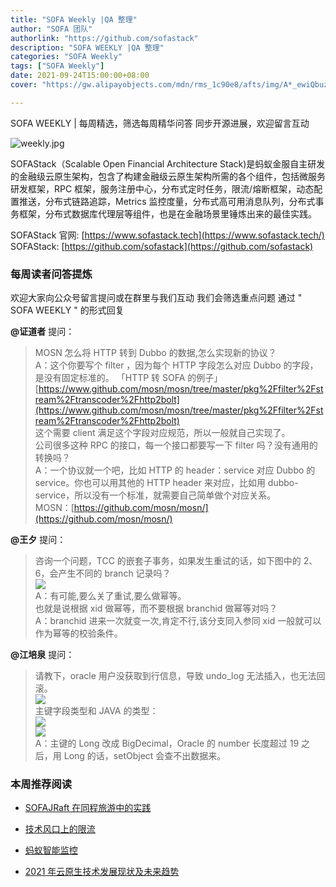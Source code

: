 ```yaml
---
title: "SOFA Weekly |QA 整理"
author: "SOFA 团队"
authorlink: "https://github.com/sofastack"
description: "SOFA WEEKLY |QA 整理"
categories: "SOFA Weekly"
tags: ["SOFA Weekly"]
date: 2021-09-24T15:00:00+08:00
cover: "https://gw.alipayobjects.com/mdn/rms_1c90e8/afts/img/A*_ewiQbuzeOQAAAAAAAAAAAAAARQnAQ"

---
```


SOFA WEEKLY | 每周精选，筛选每周精华问答
同步开源进展，欢迎留言互动

![weekly.jpg](https://gw.alipayobjects.com/mdn/rms_1c90e8/afts/img/A*_ewiQbuzeOQAAAAAAAAAAAAAARQnAQ)

SOFAStack（Scalable Open Financial Architecture Stack)是蚂蚁金服自主研发的金融级云原生架构，包含了构建金融级云原生架构所需的各个组件，包括微服务研发框架，RPC 框架，服务注册中心，分布式定时任务，限流/熔断框架，动态配置推送，分布式链路追踪，Metrics 监控度量，分布式高可用消息队列，分布式事务框架，分布式数据库代理层等组件，也是在金融场景里锤炼出来的最佳实践。

SOFAStack 官网: [https://www.sofastack.tech](https://www.sofastack.tech/)
SOFAStack: [https://github.com/sofastack](https://github.com/sofastack)

### 每周读者问答提炼

欢迎大家向公众号留言提问或在群里与我们互动
我们会筛选重点问题
通过 " SOFA WEEKLY " 的形式回复

**@证道者** 提问：

>MOSN 怎么将 HTTP 转到 Dubbo 的数据,怎么实现新的协议？<br/>
A：这个你要写个 filter ，因为每个 HTTP 字段怎么对应 Dubbo 的字段，是没有固定标准的。
「HTTP 转 SOFA 的例子」
[https://www.github.com/mosn/mosn/tree/master/pkg%2Ffilter%2Fstream%2Ftranscoder%2Fhttp2bolt](https://www.github.com/mosn/mosn/tree/master/pkg%2Ffilter%2Fstream%2Ftranscoder%2Fhttp2bolt)<br/>
这个需要 client 满足这个字段对应规范，所以一般就自己实现了。<br/>
>公司很多这种 RPC 的接口，每一个接口都要写一下 filter 吗？没有通用的转换吗？<br/>
A：一个协议就一个吧，比如 HTTP 的 header：service 对应 Dubbo 的 service。你也可以用其他的 HTTP header 来对应，比如用 dubbo-service，所以没有一个标准，就需要自己简单做个对应关系。<br/>
MOSN：[https://github.com/mosn/mosn/](https://github.com/mosn/mosn/)

**@王夕** 提问：

>咨询一个问题，TCC 的嵌套子事务，如果发生重试的话，如下图中的 2、6，会产生不同的 branch 记录吗？<br/>
>![](https://gw.alipayobjects.com/zos/bmw-prod/da0db886-3ee6-4211-82cf-c8701685af95.webp)<br/>
A：有可能,要么关了重试,要么做幂等。<br/>
>也就是说根据 xid 做幂等，而不要根据 branchid 做幂等对吗？<br/>
A：branchid 进来一次就变一次,肯定不行,该分支同入参同 xid 一般就可以作为幂等的校验条件。<br/>

**@江培泉** 提问：

>请教下，oracle 用户没获取到行信息，导致 undo_log 无法插入，也无法回滚。<br/>
>![](https://gw.alipayobjects.com/zos/bmw-prod/6a31f501-f439-4e31-b627-30978e8dfab3.webp)<br/>
主键字段类型和 JAVA 的类型：<br/>
>![](https://gw.alipayobjects.com/zos/bmw-prod/e6f4d8c1-5eec-42a8-963d-ae2bd79e7e49.webp)<br/>
>![](https://gw.alipayobjects.com/zos/bmw-prod/c7a152da-57c8-4994-a628-5b40ad6b9c6c.webp)<br/>
A：主键的 Long 改成 BigDecimal，Oracle 的 number 长度超过 19 之后，用 Long 的话，setObject 会查不出数据来。<br/>

### 本周推荐阅读

- [SOFAJRaft 在同程旅游中的实践](https://mp.weixin.qq.com/s?__biz=MzUzMzU5Mjc1Nw==&mid=2247495260&idx=1&sn=a56b0f82159e551dec4752b7290682cd&chksm=faa30186cdd488908a73792f9a1748cf74c127a792c5c484ff96a21826178e2aa35c279c41b3&scene=21)

- [技术风口上的限流](https://mp.weixin.qq.com/s?__biz=MzUzMzU5Mjc1Nw==&mid=2247494701&idx=1&sn=f9a2b71de8b5ade84c77b87a8649fa3a&chksm=faa303f7cdd48ae1b1528ee903a0edc9beb691608efd924189bcf025e462ea8be7bc742772e1&scene=21)

- [蚂蚁智能监控](https://mp.weixin.qq.com/s?__biz=MzUzMzU5Mjc1Nw==&mid=2247494372&idx=1&sn=bb10a77c657251ee29d5fcc19c058ce7&chksm=faa3053ecdd48c28c35e262d04659766d8c0b411f1d5605b2dd7981b4345e1d4bf47cc977130&scene=21)

- [2021 年云原生技术发展现状及未来趋势](https://mp.weixin.qq.com/s?__biz=MzUzMzU5Mjc1Nw==&mid=2247492248&idx=1&sn=c26d93b04b2ee8d06d8d495e114cb960&chksm=faa30d42cdd48454b4166a29efa6c0e775ff443f972bd74cc1eb057ed4f0878b2cb162b356bc&scene=21)
